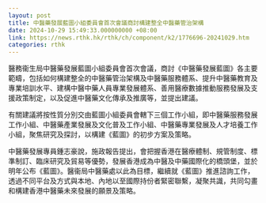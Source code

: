 ```yaml
---
layout: post
title: 中醫藥發展藍圖小組委員會首次會議商討構建整全中醫藥管治架構
date: 2024-10-29 15:49:33.000000000 +08:00
link: https://news.rthk.hk/rthk/ch/component/k2/1776696-20241029.htm
categories: rthk
---
```


醫務衞生局中醫藥發展藍圖小組委員會首次會議，商討《中醫藥發展藍圖》各主要範疇，包括如何構建整全的中醫藥管治架構及中醫藥服務體系、提升中醫藥教育及專業培訓水平、建構中醫中藥人員專業發展體系、善用醫療數據推動服務發展及支援政策制定，以及促進中醫藥文化傳承及推廣等，並提出建議。

有關建議將按性質分別交由藍圖小組委員會轄下三個工作小組，即中醫藥服務發展工作小組、中醫藥產業發展及文化普及工作小組、中醫藥專業發展及人才培養工作小組，聚焦研究及探討，以構建《藍圖》的初步方案及策略。

中醫藥發展專員鍾志豪說，施政報告提出，會把握香港在醫療體制、規管制度、標準制訂、臨床研究及貿易等優勢，發展香港成為中醫及中藥國際化的橋頭堡，並於明年公布《藍圖》。醫衞局中醫藥處以此為目標，繼續就《藍圖》推進諮詢工作，透過不同平台及方式與本地、內地以至國際持份者緊密聯繫，凝聚共識，共同勾畫和構建香港中醫藥未來發展的願景及策略。
